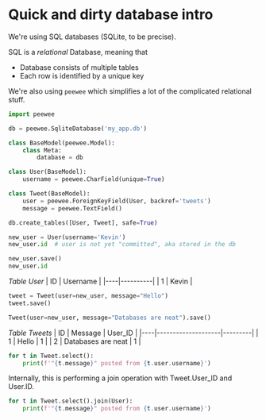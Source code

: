 # Quick and dirty database intro

We're using SQL databases (SQLite, to be precise).

SQL is a *relational* Database, meaning that
- Database consists of multiple tables
- Each row is identified by a unique key

We're also using `peewee` which simplifies a lot of the complicated
relational stuff.

```python
import peewee

db = peewee.SqliteDatabase('my_app.db')

class BaseModel(peewee.Model):
    class Meta:
        database = db

class User(BaseModel):
    username = peewee.CharField(unique=True)

class Tweet(BaseModel):
    user = peewee.ForeignKeyField(User, backref='tweets')
    message = peewee.TextField()
```

```python
db.create_tables([User, Tweet], safe=True)
```

```python
new_user = User(username='Kevin')
new_user.id  # user is not yet "committed", aka stored in the db
```

```python
new_user.save()
new_user.id
```

*Table User*
| ID | Username |
|----|----------|
| 1  | Kevin    |

```python
tweet = Tweet(user=new_user, message="Hello")
tweet.save()

Tweet(user=new_user, message="Databases are neat").save()
```

*Table Tweets*
| ID | Message            | User_ID |
|----|--------------------|---------|
| 1  | Hello              | 1       |
| 2  | Databases are neat | 1       |

```python
for t in Tweet.select():
    print(f'"{t.message}" posted from {t.user.username}')
```

Internally, this is performing a join operation with Tweet.User_ID and User.ID.
```python
for t in Tweet.select().join(User):
    print(f'"{t.message}" posted from {t.user.username}')
```
